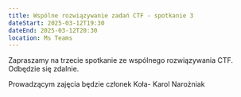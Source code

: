 ```yaml
---
title: Wspólne rozwiązywanie zadań CTF - spotkanie 3
dateStart: 2025-03-12T19:30
dateEnd: 2025-03-12T20:30
location: Ms Teams
---
```


Zapraszamy na trzecie spotkanie ze wspólnego rozwiązywania CTF. Odbędzie się zdalnie.

Prowadzącym zajęcia będzie członek Koła- Karol Narożniak


